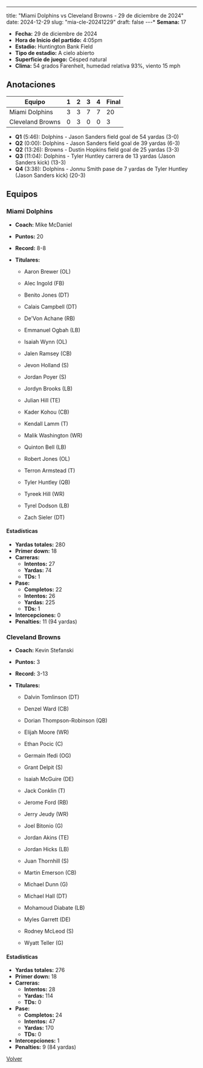 ---
title: "Miami Dolphins vs Cleveland Browns - 29 de diciembre de 2024"
date: 2024-12-29
slug: "mia-cle-20241229"
draft: false
---* **Semana:** 17
* **Fecha:** 29 de diciembre de 2024
* **Hora de Inicio del partido:** 4:05pm
* **Estadio:** Huntington Bank Field
* **Tipo de estadio:** A cielo abierto
* **Superficie de juego:** Césped natural
* **Clima:** 54 grados Farenheit, humedad relativa 93%, viento 15 mph




## Anotaciones
| Equipo | 1 | 2 | 3 | 4 | Final |
|--------|---|---|---|---|-------|
| Miami Dolphins  | 3 | 3 | 7 | 7  | 20 |
| Cleveland Browns  | 0 | 3 | 0 | 0  | 3 |
* **Q1** (5:46): Dolphins - Jason Sanders field goal de 54 yardas (3-0)
* **Q2** (0:00): Dolphins - Jason Sanders field goal de 39 yardas (6-3)
* **Q2** (13:26): Browns - Dustin Hopkins field goal de 25 yardas (3-3)
* **Q3** (11:04): Dolphins - Tyler Huntley carrera de 13 yardas (Jason Sanders kick) (13-3)
* **Q4** (3:38): Dolphins - Jonnu Smith pase de 7 yardas de Tyler Huntley (Jason Sanders kick) (20-3)


## Equipos


### Miami Dolphins
* **Coach:** Mike McDaniel
* **Puntos:** 20
* **Record:** 8-8
* **Titulares:** 

  * Aaron Brewer (OL) 

  * Alec Ingold (FB) 

  * Benito Jones (DT) 

  * Calais Campbell (DT) 

  * De'Von Achane (RB) 

  * Emmanuel Ogbah (LB) 

  * Isaiah Wynn (OL) 

  * Jalen Ramsey (CB) 

  * Jevon Holland (S) 

  * Jordan Poyer (S) 

  * Jordyn Brooks (LB) 

  * Julian Hill (TE) 

  * Kader Kohou (CB) 

  * Kendall Lamm (T) 

  * Malik Washington (WR) 

  * Quinton Bell (LB) 

  * Robert Jones (OL) 

  * Terron Armstead (T) 

  * Tyler Huntley (QB) 

  * Tyreek Hill (WR) 

  * Tyrel Dodson (LB) 

  * Zach Sieler (DT) 

#### Estadísticas
* **Yardas totales:** 280
* **Primer down:** 18
* **Carreras:**
  * **Intentos:** 27
  * **Yardas:** 74
  * **TDs:** 1
* **Pase:**
  * **Completos:** 22
  * **Intentos:** 26
  * **Yardas:** 225
  * **TDs:** 1
* **Intercepciones:** 0
* **Penalties:** 11 (94 yardas)

### Cleveland Browns
* **Coach:** Kevin Stefanski
* **Puntos:** 3
* **Record:** 3-13
* **Titulares:** 

  * Dalvin Tomlinson (DT) 

  * Denzel Ward (CB) 

  * Dorian Thompson-Robinson (QB) 

  * Elijah Moore (WR) 

  * Ethan Pocic (C) 

  * Germain Ifedi (OG) 

  * Grant Delpit (S) 

  * Isaiah McGuire (DE) 

  * Jack Conklin (T) 

  * Jerome Ford (RB) 

  * Jerry Jeudy (WR) 

  * Joel Bitonio (G) 

  * Jordan Akins (TE) 

  * Jordan Hicks (LB) 

  * Juan Thornhill (S) 

  * Martin Emerson (CB) 

  * Michael Dunn (G) 

  * Michael Hall (DT) 

  * Mohamoud Diabate (LB) 

  * Myles Garrett (DE) 

  * Rodney McLeod (S) 

  * Wyatt Teller (G) 

#### Estadísticas
* **Yardas totales:** 276
* **Primer down:** 18
* **Carreras:**
  * **Intentos:** 28
  * **Yardas:** 114
  * **TDs:** 0
* **Pase:**
  * **Completos:** 24
  * **Intentos:** 47
  * **Yardas:** 170
  * **TDs:** 0
* **Intercepciones:** 1
* **Penalties:** 9 (84 yardas)


[Volver](/historia/2024)
